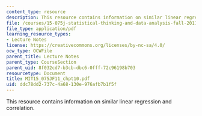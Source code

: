 ```yaml
---
content_type: resource
description: This resource contains information on similar linear regression and correlation.
file: /courses/15-075j-statistical-thinking-and-data-analysis-fall-2011/ddc78dd2737c4a68130e976afb7b1f5f_MIT15_075JF11_chpt10.pdf
file_type: application/pdf
learning_resource_types:
- Lecture Notes
license: https://creativecommons.org/licenses/by-nc-sa/4.0/
ocw_type: OCWFile
parent_title: Lecture Notes
parent_type: CourseSection
parent_uid: 8f032cd7-b3cb-dbc6-0fff-72c96198b703
resourcetype: Document
title: MIT15_075JF11_chpt10.pdf
uid: ddc78dd2-737c-4a68-130e-976afb7b1f5f
---
```

This resource contains information on similar linear regression and correlation.